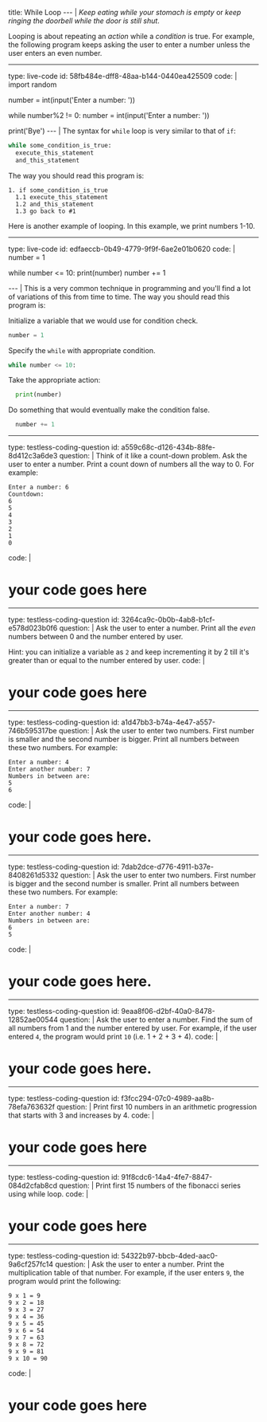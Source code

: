 title: While Loop
--- |
  _Keep eating while your stomach is empty_ or _keep ringing the doorbell while the door is still shut_.

  Looping is about repeating an _action_ while a _condition_ is true. For example, the following program keeps asking the user to enter a number unless the user enters an even number.

---
type: live-code
id: 58fb484e-dff8-48aa-b144-0440ea425509
code: |
  import random

  number = int(input('Enter a number: '))

  while number%2 != 0:
    number = int(input('Enter a number: '))

  print('Bye')
--- |
  The syntax for `while` loop is very similar to that of `if`:

  ```Python
  while some_condition_is_true:
    execute_this_statement
    and_this_statement
  ```

  The way you should read this program is:
  ```
  1. if some_condition_is_true
    1.1 execute_this_statement
    1.2 and_this_statement
    1.3 go back to #1
  ```

  Here is another example of looping. In this example, we print numbers 1-10.

---
type: live-code
id: edfaeccb-0b49-4779-9f9f-6ae2e01b0620
code: |
  number = 1

  while number <= 10:
    print(number)
    number += 1

--- |
  This is a very common technique in programming and you'll find a lot of variations of this from time to time. The way you should read this program is:

  Initialize a variable that we would use for condition check.
  ```Python
  number = 1
  ```

  Specify the `while` with appropriate condition.
  ```Python
  while number <= 10:
  ```

  Take the appropriate action:
  ```Python
    print(number)
  ```

  Do something that would eventually make the condition false.
  ```Python
    number += 1
  ```

---
type: testless-coding-question
id: a559c68c-d126-434b-88fe-8d412c3a6de3
question: |
  Think of it like a count-down problem. Ask the user to enter a number. Print a count down of numbers all the way to 0. For example:

  ```
  Enter a number: 6
  Countdown:
  6
  5
  4
  3
  2
  1
  0
  ```
code: |
  # your code goes here

---
type: testless-coding-question
id: 3264ca9c-0b0b-4ab8-b1cf-e578d023b0f6
question: |
  Ask the user to enter a number. Print all the _even_ numbers between 0 and the number entered by user.

  Hint: you can initialize a variable as `2` and keep incrementing it by 2 till it's greater than or equal to the number entered by user.
code: |
  # your code goes here

---
type: testless-coding-question
id: a1d47bb3-b74a-4e47-a557-746b595317be
question: |
  Ask the user to enter two numbers. First number is smaller and the second number is bigger. Print all numbers between these two numbers. For example:

  ```
  Enter a number: 4
  Enter another number: 7
  Numbers in between are:
  5
  6
  ```
code: |
  # your code goes here.

---
type: testless-coding-question
id: 7dab2dce-d776-4911-b37e-8408261d5332
question: |
  Ask the user to enter two numbers. First number is bigger and the second number is smaller. Print all numbers between these two numbers. For example:

  ```
  Enter a number: 7
  Enter another number: 4
  Numbers in between are:
  6
  5
  ```
code: |
  # your code goes here.

---
type: testless-coding-question
id: 9eaa8f06-d2bf-40a0-8478-12852ae00544
question: |
  Ask the user to enter a number. Find the sum of all numbers from 1 and the number entered by user. For example, if the user entered `4`, the program would print `10` (i.e. 1 + 2 + 3 + 4).
code: |
  # your code goes here.

---
type: testless-coding-question
id: f3fcc294-07c0-4989-aa8b-78efa763632f
question: |
  Print first 10 numbers in an arithmetic progression that starts with 3 and increases by 4.
code: |
  # your code goes here
---
type: testless-coding-question
id: 91f8cdc6-14a4-4fe7-8847-084d2cfab8cd
question: |
  Print first 15 numbers of the fibonacci series using while loop.
code: |
  # your code goes here
---
type: testless-coding-question
id: 54322b97-bbcb-4ded-aac0-9a6cf257fc14
question: |
  Ask the user to enter a number. Print the multiplication table of that number. For example, if the user enters `9`, the program would print the following:
  ```
  9 x 1 = 9
  9 x 2 = 18
  9 x 3 = 27
  9 x 4 = 36
  9 x 5 = 45
  9 x 6 = 54
  9 x 7 = 63
  9 x 8 = 72
  9 x 9 = 81
  9 x 10 = 90
  ```
code: |
  # your code goes here
